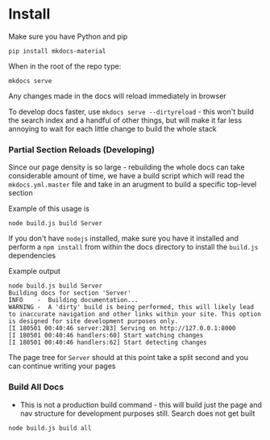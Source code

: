 # Install

Make sure you have Python and pip

```pip install mkdocs-material```

When in the root of the repo type:

```mkdocs serve```

Any changes made in the docs will reload immediately in browser

To develop docs faster, use `mkdocs serve --dirtyreload` - this won't build the search index and a handful of other things, but will make it far less annoying to wait for each little change to build the whole stack

### Partial Section Reloads (Developing)

Since our page density is so large - rebuilding the whole docs can take considerable amount of time, we have a build script which will read the `mkdocs.yml.master` file and take in an arugment to build a specific top-level section

Example of this usage is 

```
node build.js build Server
```

If you don't have `nodejs` installed, make sure you have it installed and perform a `npm install` from within the docs directory to install the `build.js` dependencies

Example output

```
node build.js build Server
Building docs for section 'Server'
INFO    -  Building documentation...
WARNING -  A 'dirty' build is being performed, this will likely lead to inaccurate navigation and other links within your site. This option is designed for site development purposes only.
[I 180501 00:40:46 server:283] Serving on http://127.0.0.1:8000
[I 180501 00:40:46 handlers:60] Start watching changes
[I 180501 00:40:46 handlers:62] Start detecting changes
```

The page tree for `Server` should at this point take a split second and you can continue writing your pages

### Build All Docs

* This is not a production build command - this will build just the page and nav structure for development purposes still. Search does not get built

```
node build.js build all
```
